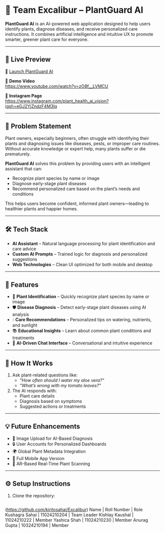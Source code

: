 # 🌿 Team Excalibur – PlantGuard AI

**PlantGuard AI** is an AI-powered web application designed to help users identify plants, diagnose diseases, and receive personalized care instructions. It combines artificial intelligence and intuitive UX to promote smarter, greener plant care for everyone.

---

## 🚀 Live Preview

🔗 [Launch PlantGuard AI](https://preview--plantguard-ai-bloom-61.lovable.app/)

🎥 **Demo Video**  
https://www.youtube.com/watch?v=zO8f__LVMCU

📸 **Instagram Page**  
https://www.instagram.com/plant_health_ai_vision?igsh=eGJ2YjZndzF4M3lq

---

## 🧩 Problem Statement

Plant owners, especially beginners, often struggle with identifying their plants and diagnosing issues like diseases, pests, or improper care routines. Without accurate knowledge or expert help, many plants suffer or die prematurely.

**PlantGuard AI** solves this problem by providing users with an intelligent assistant that can:
- Recognize plant species by name or image
- Diagnose early-stage plant diseases
- Recommend personalized care based on the plant’s needs and conditions

This helps users become confident, informed plant owners—leading to healthier plants and happier homes.

---

## 🛠️ Tech Stack

- **AI Assistant** – Natural language processing for plant identification and care advice  
- **Custom AI Prompts** – Trained logic for diagnosis and personalized suggestions  
- **Web Technologies** – Clean UI optimized for both mobile and desktop  

---

## 🌱 Features

- 🌼 **Plant Identification** – Quickly recognize plant species by name or image  
- 🛡️ **Disease Diagnosis** – Detect early-stage plant diseases using AI analysis  
- 💧 **Care Recommendations** – Personalized tips on watering, nutrients, and sunlight  
- 📚 **Educational Insights** – Learn about common plant conditions and treatments  
- 🤖 **AI-Driven Chat Interface** – Conversational and intuitive experience  

---

## 📌 How It Works

1. Ask plant-related questions like:
   - *"How often should I water my aloe vera?"*
   - *"What’s wrong with my tomato leaves?"*
2. The AI responds with:
   - Plant care details
   - Diagnosis based on symptoms
   - Suggested actions or treatments

---

## 💡 Future Enhancements

- 📸 Image Upload for AI-Based Diagnosis  
- 🔒 User Accounts for Personalized Dashboards  
- 🌍 Global Plant Metadata Integration  
- 📱 Full Mobile App Version  
- 🧪 AR-Based Real-Time Plant Scanning  

---

## ⚙️ Setup Instructions

1. Clone the repository:  
   ```basH
(https://github.com/kiritosahai/Excalibur)
Name | Roll Number | Role
Kushagra Sahai | 11024210204 | Team Leader
Kishlay Kaushal | 11024210222 | Member
Yashica Shah | 11024210230 | Member
Anurag Gupta | 10324210194 | Member
